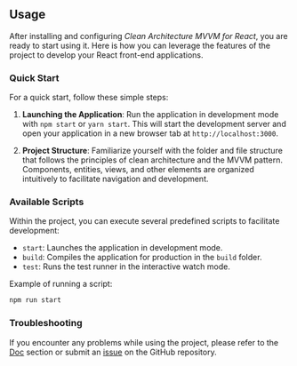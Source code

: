 
## Usage

After installing and configuring _Clean Architecture MVVM for React_, you are ready to start using it. Here is how you can leverage the features of the project to develop your React front-end applications.

### Quick Start

For a quick start, follow these simple steps:

1. **Launching the Application**: Run the application in development mode with `npm start` or `yarn start`. This will start the development server and open your application in a new browser tab at `http://localhost:3000`.

2. **Project Structure**: Familiarize yourself with the folder and file structure that follows the principles of clean architecture and the MVVM pattern. Components, entities, views, and other elements are organized intuitively to facilitate navigation and development.

### Available Scripts

Within the project, you can execute several predefined scripts to facilitate development:

- `start`: Launches the application in development mode.
- `build`: Compiles the application for production in the `build` folder.
- `test`: Runs the test runner in the interactive watch mode.

Example of running a script:
```bash
npm run start
```

### Troubleshooting

If you encounter any problems while using the project, please refer to the [Doc](#) section or submit an [issue](https://github.com/maamri95/clean_archi_mvvm/issues) on the GitHub repository.
